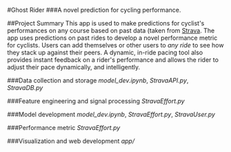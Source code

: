 #Ghost Rider
###A novel prediction for cycling performance.

##Project Summary
This app is used to make predictions for cyclist's performances on any course based on past data (taken from [Strava](https://strava.com). The app uses predictions on past rides to develop a novel performance metric for cyclists. Users can add themselves or other users to *_any ride_* to see how they stack up against their peers. A dynamic, in-ride pacing tool also provides instant feedback on a rider's performance and allows the rider to adjust their pace dynamically, and intelligently.

###Data collection and storage
*model_dev.ipynb*, *StravaAPI.py*, *StravaDB.py*

###Feature engineering and signal processing
*StravaEffort.py*

###Model development
*model_dev.ipynb*, *StravaEffort.py*, *StravaUser.py*

###Performance metric
*StravaEffort.py*

###Visualization and web development
*app/*